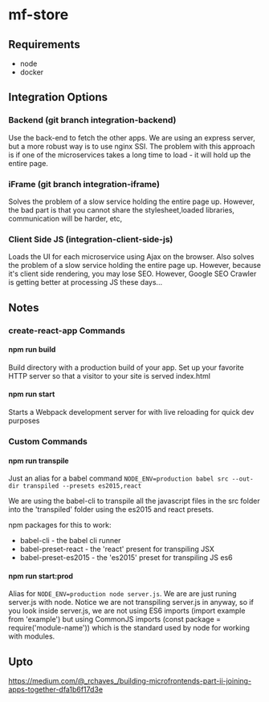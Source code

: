 # mf-store

## Requirements
* node
* docker

## Integration Options
### Backend (git branch integration-backend)
Use the back-end to fetch the other apps. We are using an express server, but a more robust way is to use nginx SSI.
The problem with this approach is if one of the microservices takes a long time to load - it will hold up the entire page.

### iFrame (git branch integration-iframe)
Solves the problem of a slow service holding the entire page up. However, the bad part is that you cannot share the stylesheet,loaded libraries, communication will be harder, etc,

### Client Side JS (integration-client-side-js)
Loads the UI for each microservice using Ajax on the browser. Also solves the problem of a slow service holding the entire page up. However, because it's client side rendering, you may lose SEO. However, Google SEO Crawler is getting better at processing JS these days...

## Notes
### create-react-app Commands
#### npm run build
Build directory with a production build of your app. Set up your favorite HTTP server so that a visitor to your site is served index.html

#### npm run start
Starts a Webpack development server for with live reloading for quick dev purposes

### Custom Commands
#### npm run transpile

Just an alias for a babel command ```NODE_ENV=production babel src --out-dir transpiled --presets es2015,react```

We are using the babel-cli to transpile all the javascript files in the src folder into the 'transpiled' folder using the es2015 and react presets.

npm packages for this to work:
* babel-cli - the babel cli runner
* babel-preset-react - the 'react' present for transpiling JSX
* babel-preset-es2015 - the 'es2015' preset for transpiling JS es6

#### npm run start:prod
Alias for ```NODE_ENV=production node server.js```. We are are just runing server.js with node. Notice we are not transpiling server.js in anyway, so if you look inside server.js, we are not using ES6 imports (import example from 'example') but using CommonJS imports (const package = require('module-name')) which is the standard used by node for working with modules.

## Upto
https://medium.com/@_rchaves_/building-microfrontends-part-ii-joining-apps-together-dfa1b6f17d3e
